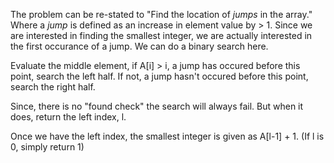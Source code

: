 The problem can be re-stated to "Find the location of *jumps* in the array." Where a *jump* is defined as an increase in element value by > 1.
Since we are interested in finding the smallest integer, we are actually interested in the first occurance of a jump. We can do a binary search here.

Evaluate the middle element, if A[i] > i, a jump has occured before this point, search the left half.
If not, a jump hasn't occured before this point, search the right half.

Since, there is no "found check" the search will always fail. But when it does, return the left index, l.

Once we have the left index, the smallest integer is given as A[l-1] + 1. (If l is 0, simply return 1)
